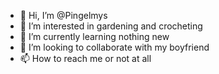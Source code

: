 - 👋 Hi, I’m @Pingelmys
- 👀 I’m interested in gardening and crocheting
- 🌱 I’m currently learning nothing new
- 💞️ I’m looking to collaborate with my boyfriend 
- 📫 How to reach me or not at all

<!---
Pingelmys/Pingelmys is a ✨ special ✨ repository because its `README.md` (this file) appears on your GitHub profile.
You can click the Preview link to take a look at your changes.
--->
